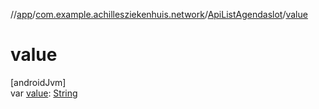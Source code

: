 //[app](../../../index.md)/[com.example.achillesziekenhuis.network](../index.md)/[ApiListAgendaslot](index.md)/[value](value.md)

# value

[androidJvm]\
var [value](value.md): [String](https://kotlinlang.org/api/latest/jvm/stdlib/kotlin/-string/index.html)
